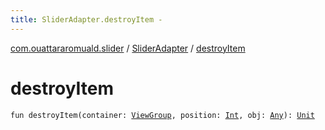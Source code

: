 ```yaml
---
title: SliderAdapter.destroyItem - 
---
```


[com.ouattararomuald.slider](../index.html) / [SliderAdapter](index.html) / [destroyItem](./destroy-item.html)

# destroyItem

`fun destroyItem(container: `[`ViewGroup`](https://developer.android.com/reference/android/view/ViewGroup.html)`, position: `[`Int`](https://kotlinlang.org/api/latest/jvm/stdlib/kotlin/-int/index.html)`, obj: `[`Any`](https://kotlinlang.org/api/latest/jvm/stdlib/kotlin/-any/index.html)`): `[`Unit`](https://kotlinlang.org/api/latest/jvm/stdlib/kotlin/-unit/index.html)